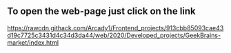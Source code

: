 ## To open the web-page just click on the link
https://rawcdn.githack.com/Arcady1/Frontend_projects/913cbb85093cae43d19c7725c3431d4c34d3da44/web/2020/Developed_projects/GeekBrains-market/index.html
